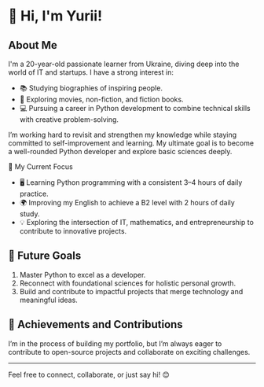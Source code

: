 # 👋 Hi, I'm Yurii!  

## About Me  
I'm a 20-year-old passionate learner from Ukraine, diving deep into the world of IT and startups. I have a strong interest in:  
- 📚 Studying biographies of inspiring people.  
- 🎥 Exploring movies, non-fiction, and fiction books.  
- 💻 Pursuing a career in Python development to combine technical skills with creative problem-solving.  

I’m working hard to revisit and strengthen my knowledge while staying committed to self-improvement and learning. My ultimate goal is to become a well-rounded Python developer and explore basic sciences deeply.  

🚀 My Current Focus  
- 🖥️ Learning Python programming with a consistent 3–4 hours of daily practice.  
- 🌍 Improving my English to achieve a B2 level with 2 hours of daily study.  
- 💡 Exploring the intersection of IT, mathematics, and entrepreneurship to contribute to innovative projects.  

## 🎯 Future Goals  
1. Master Python to excel as a developer.  
2. Reconnect with foundational sciences for holistic personal growth.  
3. Build and contribute to impactful projects that merge technology and meaningful ideas.  

## 🌟 Achievements and Contributions  
I’m in the process of building my portfolio, but I’m always eager to contribute to open-source projects and collaborate on exciting challenges.  

---

Feel free to connect, collaborate, or just say hi! 😊  
